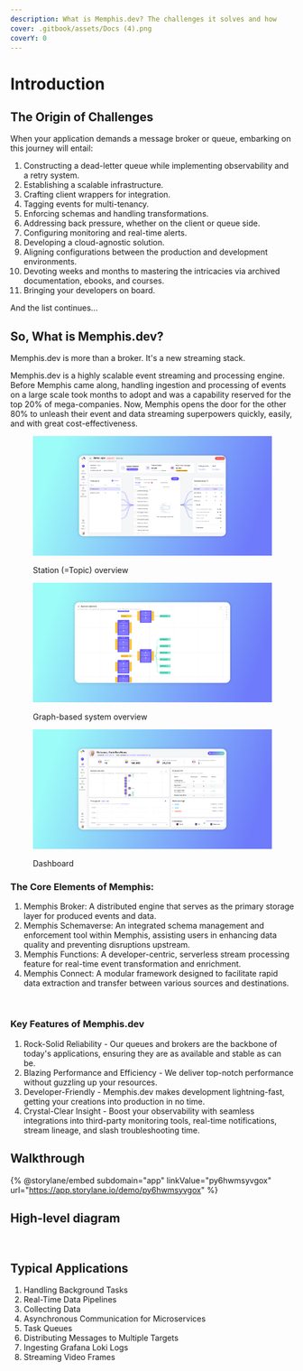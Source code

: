 ```yaml
---
description: What is Memphis.dev? The challenges it solves and how
cover: .gitbook/assets/Docs (4).png
coverY: 0
---
```


# Introduction

## The Origin of Challenges

When your application demands a message broker or queue, embarking on this journey will entail:

1. Constructing a dead-letter queue while implementing observability and a retry system.
2. Establishing a scalable infrastructure.
3. Crafting client wrappers for integration.
4. Tagging events for multi-tenancy.
5. Enforcing schemas and handling transformations.
6. Addressing back pressure, whether on the client or queue side.
7. Configuring monitoring and real-time alerts.
8. Developing a cloud-agnostic solution.
9. Aligning configurations between the production and development environments.
10. Devoting weeks and months to mastering the intricacies via archived documentation, ebooks, and courses.
11. Bringing your developers on board.

And the list continues...

## So, What is Memphis.dev?

Memphis.dev is more than a broker. It's a new streaming stack.

Memphis.dev is a highly scalable event streaming and processing engine. Before Memphis came along, handling ingestion and processing of events on a large scale took months to adopt and was a capability reserved for the top 20% of mega-companies. Now, Memphis opens the door for the other 80% to unleash their event and data streaming superpowers quickly, easily, and with great cost-effectiveness.

<figure><img src=".gitbook/assets/supershot.png" alt=""><figcaption><p>Station (=Topic) overview</p></figcaption></figure>



<div>

<figure><img src=".gitbook/assets/supershot (2).png" alt=""><figcaption><p>Graph-based system overview</p></figcaption></figure>

 

<figure><img src=".gitbook/assets/supershot (1).png" alt=""><figcaption><p>Dashboard</p></figcaption></figure>

</div>

### The Core Elements of Memphis:

1. Memphis Broker: A distributed engine that serves as the primary storage layer for produced events and data.
2. Memphis Schemaverse: An integrated schema management and enforcement tool within Memphis, assisting users in enhancing data quality and preventing disruptions upstream.
3. Memphis Functions: A developer-centric, serverless stream processing feature for real-time event transformation and enrichment.
4. Memphis Connect: A modular framework designed to facilitate rapid data extraction and transfer between various sources and destinations.

<figure><img src=".gitbook/assets/Ways to Compare Different Event Sources (1).jpg" alt=""><figcaption></figcaption></figure>

### Key Features of Memphis.dev

1. Rock-Solid Reliability - Our queues and brokers are the backbone of today's applications, ensuring they are as available and stable as can be.
2. Blazing Performance and Efficiency - We deliver top-notch performance without guzzling up your resources.
3. Developer-Friendly - Memphis.dev makes development lightning-fast, getting your creations into production in no time.
4. Crystal-Clear Insight - Boost your observability with seamless integrations into third-party monitoring tools, real-time notifications, stream lineage, and slash troubleshooting time.

## Walkthrough

{% @storylane/embed subdomain="app" linkValue="py6hwmsyvgox" url="https://app.storylane.io/demo/py6hwmsyvgox" %}

## High-level diagram

<figure><img src=".gitbook/assets/overview (1).jpeg" alt=""><figcaption></figcaption></figure>

## Typical Applications

1. Handling Background Tasks
2. Real-Time Data Pipelines
3. Collecting Data
4. Asynchronous Communication for Microservices
5. Task Queues
6. Distributing Messages to Multiple Targets
7. Ingesting Grafana Loki Logs
8. Streaming Video Frames
